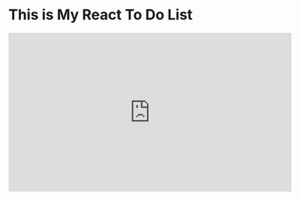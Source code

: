 # This is My React To Do List 

<iframe width="560" height="315" src="https://github.com/fatihyuksel3109/React-ToDoList/blob/main/mytodolist/React%20App%20-%20MyToDoList.mp4" frameborder="0" allow="autoplay; encrypted-media" allowfullscreen></iframe>
